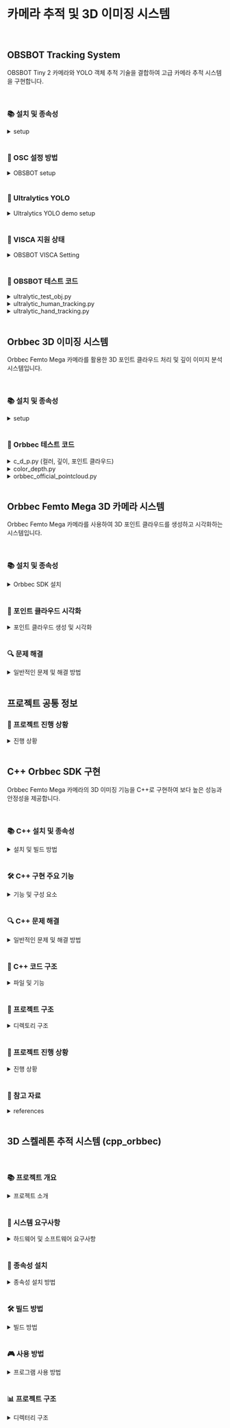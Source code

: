 # 카메라 추적 및 3D 이미징 시스템

<br>

## OBSBOT Tracking System

OBSBOT Tiny 2 카메라와 YOLO 객체 추적 기술을 결합하여 고급 카메라 추적 시스템을 구현합니다.

<br>

<h3>📚 설치 및 종속성</h3>

<details>
<summary>setup</summary>

### 필요 라이브러리

```bash
# OSC 라이브러리 설치
pip install python-osc

# Ultralytics YOLO 설치
pip install ultralytics

# OpenCV 설치
pip install opencv-python
```

### 필요 하드웨어
- OBSBOT Tiny 2 카메라
- USB 연결이 가능한 컴퓨터

</details>

<br>

<h3>🔄 OSC 설정 방법</h3>

<details>
<summary>OBSBOT setup</summary>

### OBSBOT Center 앱 설정
1. OBSBOT Center 앱 실행
2. 톱니바퀴 모양(설정) 클릭
3. 목록에서 OSC 선택
4. 연결방식을 UDP Server로 설정
5. host를 `127.0.0.1`로 설정
6. 수신 포트 번호 확인
7. 앱에서 '>' 클릭 후 OSC 활성화

### 코드에서 OSC 클라이언트 설정

```python
from pythonosc.udp_client import SimpleUDPClient

ip = "127.0.0.1"
port = 16284  # OBSBOT Center에서 확인한 포트 번호

client = SimpleUDPClient(ip, port)
```

### 명령어 전송 예시

```python
# 짐벌 리셋
client.send_message("/OBSBOT/WebCam/General/ResetGimbal", 0)

# 카메라 깨우기
client.send_message("/OBSBOT/WebCam/General/WakeSleep", 1)

# 줌 최소화
client.send_message("/OBSBOT/WebCam/General/SetZoomMin", 0)

# 자동 화이트밸런스 설정
client.send_message("/OBSBOT/WebCam/General/SetAutoWhiteBalance", 1)

# AI 모드 비활성화
client.send_message("/OBSBOT/WebCam/Tiny/SetAiMode", 0)
```

reference: [OBSBOT OSC 명령어 참조](https://www.obsbot.co.kr/kr/explore/obsbot-center/osc)

</details>

<br>

<h3>🤖 Ultralytics YOLO</h3>

<details>
<summary>Ultralytics YOLO demo setup</summary>

### 기본 사용법

```python
import cv2
from ultralytics import YOLO

# YOLO 모델 로드
model = YOLO("yolo11n-pose.pt")  # 포즈 추정 모델

# 비디오 캡처 설정
cap = cv2.VideoCapture(1)  # 카메라 인덱스에 맞게 조정

# 비디오 프레임 처리 루프
while cap.isOpened():
    success, frame = cap.read()
    
    if success:
        # YOLO 추적 실행
        results = model.track(frame, persist=True, tracker="bytetrack.yaml", verbose=False)
        
        # 결과 시각화
        annotated_frame = results[0].plot()
        
        # 화면에 표시
        cv2.imshow("YOLO Tracking", annotated_frame)
        
        # 'q' 키를 누르면 종료
        if cv2.waitKey(1) & 0xFF == ord("q"):
            break
    else:
        break

# 리소스 해제
cap.release()
cv2.destroyAllWindows()
```

### 주요 기능
- 객체 감지 및 추적
- 포즈 추정
- 실시간 처리
- 다양한 추적 알고리즘 지원

</details>

<br>

<h3>🔧 VISCA 지원 상태</h3>

<details>
<summary>OBSBOT VISCA Setting</summary>

현재 OBSBOT Tiny 2는 VISCA 프로토콜을 지원하지 않습니다. 대신 OSC 프로토콜을 통해 제어가 가능합니다.

</details>

<br>

<h3>📁 OBSBOT 테스트 코드</h3>

<details>

<summary>ultralytic_test_obj.py</summary>

### 주요 기능
- OBSBOT Tiny 2 카메라 제어 및 초기화
- YOLO 포즈 추정 모델을 사용한 인체 추적
- 스켈레톤 중심점 기반 카메라 모터 제어
- EMA(지수 이동 평균) 기반 추적 안정화
- ArUco 마커 감지 및 게이트 통과 이벤트 처리

### 주요 구성 요소
1. **리소스 관리**
   - 프로그램 시작/종료 시 장치 초기화 및 정리
   - OBSBOT Center 앱 실행 및 연결 관리

2. **객체 추적 알고리즘**
   - ByteTrack 알고리즘 활용
   - 스켈레톤 완전성 검사 (어깨, 엉덩이 등 주요 관절 확인)
   - 객체 중심 계산 및 추적

3. **모터 제어 로직**
   - 오차 크기에 따른 동적 모터 속도 조절
   - X축/Y축 우선순위 기반 이동 명령
   - 마진 범위 내 정지 명령 처리

4. **시각화 및 디버깅**
   - 스켈레톤 및 바운딩 박스 표시
   - 추적 상태 및 오차 정보 화면 표시
   - 모터 상태 및 속도 시각화

### 주요 매개변수
- `margin_offset_x`, `margin_offset_y`: 중심 마진 오프셋 (5픽셀)
- `motor_speed_factor`: 기본 모터 속도 계수 (0.5)
- `min_motor_speed_factor`, `max_motor_speed_factor`: 모터 속도 범위 (0.3-0.8)
- `alpha`: EMA 가중치 (0.8)
- `large_error_threshold`: 큰 오차 임계값 (100픽셀)
- `speed_adjust_threshold`: 속도 조절 임계값 (200픽셀)

</details>

<details>
<summary>ultralytic_human_tracking.py</summary>

### 주요 기능
- 인체 추적에 특화된 YOLO 구현
- 사람 객체 식별 및 ID 할당
- 추적 지속성 유지

### 주요 구성 요소
1. **객체 감지 및 필터링**
   - 사람 클래스 필터링
   - 신뢰도 기반 결과 필터링

2. **추적 알고리즘**
   - 프레임 간 ID 유지
   - 객체 이동 예측

3. **시각화**
   - 추적 결과 시각화
   - ID 및 신뢰도 표시

</details>

<details>
<summary>ultralytic_hand_tracking.py</summary>

### 주요 기능
- 손 추적 및 제스처 인식
- 손목 위치 기반 확대 촬영
- 스켈레톤 포인트 분석

### 주요 구성 요소
1. **손 감지 및 추적**
   - 손목 키포인트 추출
   - 제스처 패턴 인식

2. **카메라 제어**
   - 손 위치 기반 줌 제어
   - 제스처 기반 명령 실행

</details>

<br>

## Orbbec 3D 이미징 시스템

Orbbec Femto Mega 카메라를 활용한 3D 포인트 클라우드 처리 및 깊이 이미지 분석 시스템입니다.

<br>

<h3>📚 설치 및 종속성</h3>

<details>
<summary>setup</summary>

### 필요 라이브러리

```bash
# Orbbec SDK 관련 라이브러리
pip install open3d
pip install pyorbbecsdk

# 이미지 처리용 라이브러리
pip install opencv-python
pip install numpy
```

### 필요 하드웨어
- Orbbec Femto Mega 카메라
- USB 3.0 연결이 가능한 컴퓨터

### Orbbec SDK 설치 및 설정 과정

#### 1. SDK 다운로드 및 설치
1. [OrbbecSDK_v2 GitHub](https://github.com/orbbec/OrbbecSDK_v2) 또는 [릴리즈 페이지](https://github.com/orbbec/OrbbecSDK_v2/releases)에서 Windows용 SDK 패키지 다운로드
2. 다운로드한 `.exe` 파일을 실행하여 설치 (기본 경로: `C:\Program Files\Orbbec\OrbbecSDK`)
3. 또는 `.zip` 파일을 원하는 경로에 압축 해제

#### 2. 환경 변수 설정
- Orbbec SDK의 `bin` 폴더를 시스템 PATH에 추가
  ```
  시스템 속성 > 고급 > 환경 변수 > Path에 추가:
  C:\Program Files\Orbbec\OrbbecSDK\bin
  ```
- 이는 Python에서 `.dll` 파일을 찾을 수 있도록 하기 위함

#### 3. Python SDK (pyorbbecsdk) 설치
1. **개발 환경 준비**
   - Python 3.6 이상
   - CMake 설치 ([CMake 공식 웹사이트](https://cmake.org/download/))
   - Visual Studio 설치 (Desktop development with C++ 포함)

2. **pyorbbecsdk 빌드 및 설치**
   ```bash
   # pyorbbecsdk 저장소 클론
   git clone https://github.com/orbbec/pyorbbecsdk
   cd pyorbbecsdk
   
   # 가상환경 생성 및 활성화
   python -m venv ./venv
   .\venv\Scripts\activate  # Windows PowerShell
   
   # 필요 패키지 설치
   pip install -r requirements.txt
   
   # 빌드 디렉토리 생성 및 이동
   mkdir build
   cd build
   
   # CMake 구성
   cmake -Dpybind11_DIR=$(pybind11-config --cmakedir) ..
   
   # 빌드 및 설치
   cmake --build . --config Release
   cmake --install .
   ```

3. **설치 확인**
   - 설치 후 `site-packages` 디렉토리에 `pyorbbecsdk.cp3XX-win_amd64.pyd` 파일이 생성되어야 함(혹은 유사한)
   - 가상환경의 site-packages 경로는 일반적으로 `venv/Lib/site-packages`

#### 4. 일반적인 문제 해결
1. **모듈을 찾을 수 없는 경우**
   - `.pyd` 파일이 Python의 검색 경로에 있는지 확인
   - 다음 방법 중 하나로 해결:
     - `CMAKE_INSTALL_PREFIX`를 가상환경의 site-packages로 지정하여 재빌드
     - `.pyd` 파일을 수동으로 site-packages 디렉토리에 복사
     - `PYTHONPATH` 환경변수에 `.pyd` 파일 경로 추가

2. **DLL 로드 오류**
   - `OrbbecSDK.dll` 또는 `depthengine_2_0.dll` 등이 PATH에 있는지 확인
   - 필요시 DLL 파일을 Python 실행 경로에 복사

#### 5. 카메라 연결
- USB 3.0 포트에 Femto Mega 카메라 연결
- 별도 드라이버 없이 Windows에서 UVC 카메라로 인식됨
- Orbbec Viewer(`tools` 폴더)로 카메라 연결 테스트 가능

</details>

<br>

<h3>📁 Orbbec 테스트 코드</h3>

<details>
<summary>c_d_p.py (컬러, 깊이, 포인트 클라우드)</summary>

### 주요 기능
- 컬러, 깊이, 포인트 클라우드 처리
- Open3D 기반 3D 시각화
- 깊이 기반 색상화

### 주요 구성 요소
1. **데이터 처리**
   - 깊이 맵 처리
   - 포인트 클라우드 생성
   - 다운샘플링 및 필터링

2. **시각화**
   - 3D 포인트 클라우드 렌더링
   - 깊이 기반 색상 매핑
   - 실시간 뷰 업데이트

</details>

<details>
<summary>color_depth.py</summary>

### 주요 기능
- 컬러 및 깊이 이미지 동시 처리
- 깊이 정보 시각화
- 컬러-깊이 정렬

### 주요 구성 요소
1. **이미지 처리**
   - 깊이 맵 컬러화
   - 컬러-깊이 이미지 동기화

2. **시각화**
   - 깊이 정보 히트맵 표시
   - 실시간 이미지 표시

</details>

<details>
<summary>orbbec_official_pointcloud.py</summary>

### 주요 기능
- Orbbec 공식 SDK 기반 포인트 클라우드 생성
- 고성능 포인트 클라우드 처리
- GPU 가속 지원

### 주요 구성 요소
1. **데이터 처리**
   - SDK 기반 포인트 클라우드 생성
   - 고성능 필터링

2. **시각화**
   - 포인트 클라우드 렌더링
   - 실시간 뷰 제어

</details>

<br>

## Orbbec Femto Mega 3D 카메라 시스템

Orbbec Femto Mega 카메라를 사용하여 3D 포인트 클라우드를 생성하고 시각화하는 시스템입니다.

<br>

<h3>📚 설치 및 종속성</h3>

<details>
<summary>Orbbec SDK 설치</summary>

### 필요 라이브러리

```bash
# Open3D 설치
pip install open3d

# NumPy 설치
pip install numpy

# OpenCV 설치
pip install opencv-python
```

### Orbbec SDK 설치 방법

1. **Orbbec SDK 다운로드**
   - [Orbbec 개발자 포털](https://developer.orbbec.com/download.html)에서 최신 SDK 다운로드
   - Windows 64비트 버전 선택

2. **SDK 설치**
   - 다운로드한 설치 파일 실행
   - 설치 과정에서 "Install SDK" 옵션 선택
   - 기본 설치 경로: `C:\Program Files\Orbbec\OrbbecSDK`

3. **환경 변수 설정**
   - Orbbec SDK의 `bin` 폴더를 시스템 PATH에 추가
     ```
     C:\Program Files\Orbbec\OrbbecSDK\bin
     ```
   - PATH 환경 변수에 추가

4. **Python SDK 설치**
   - 다음 명령어로 pyorbbecsdk 설치:
     ```bash
     pip install pyorbbecsdk
     ```
   - 또는 소스에서 빌드:
     ```bash
     git clone https://github.com/orbbec/pyorbbecsdk.git
     cd pyorbbecsdk
     mkdir build && cd build
     cmake .. -G "Visual Studio 16 2019" -A x64
     cmake --build . --config Release
     ```

5. **카메라 연결**
   - Orbbec Femto Mega 카메라를 USB 3.0 포트에 연결
   - 필요한 경우 외부 전원 공급 장치 연결

</details>

<br>

<h3>🔄 포인트 클라우드 시각화</h3>

<details>
<summary>포인트 클라우드 생성 및 시각화</summary>

### 주요 스크립트

1. **c_d_p.py**
   - 컬러 및 깊이 데이터를 결합한 포인트 클라우드 생성
   - 깊이 기반 컬러맵 적용
   - Open3D를 사용한 실시간 3D 시각화
   - 바닥 그리드 표시 기능

2. **orbbec_official_pointcloud.py**
   - Orbbec 공식 SDK 기반 포인트 클라우드 생성
   - 깊이 기반 색상화 (가까운 점: 파랑, 먼 점: 빨강)
   - 다운샘플링 및 비유효 포인트 제거 기능

3. **color_depth.py**
   - 컬러 및 깊이 스트림 동시 표시
   - 기본적인 카메라 스트림 테스트용

### 실행 방법

```bash
# 컬러 및 깊이 데이터 기반 포인트 클라우드 시각화
python src/orbbecFemtoMega/c_d_p.py

# 공식 예제 기반 포인트 클라우드 시각화
python src/orbbecFemtoMega/orbbec_official_pointcloud.py
```

### 조작 방법
- **시각화 창**: 마우스로 회전, 확대/축소, 이동 가능
- **종료**: 'q' 키 또는 ESC 키 누르기

</details>

<br>

<h3>🔍 문제 해결</h3>

<details>
<summary>일반적인 문제 및 해결 방법</summary>

### 카메라 인식 문제
- USB 3.0 포트에 직접 연결 (허브 사용 지양)
- 다른 USB 케이블로 교체 시도
- OrbbecViewer 도구로 카메라 연결 테스트

### DLL 로드 오류
- OrbbecSDK가 올바르게 설치되었는지 확인
- 환경 변수가 올바르게 설정되었는지 확인
- 시스템 재부팅

### 포인트 클라우드 품질 문제
- 카메라 위치 및 각도 조정
- 조명 조건 개선
- 깊이 스케일 및 필터 설정 조정

</details>

<br>

## 프로젝트 공통 정보

<h3>🎯 프로젝트 진행 상황</h3>

<details>
<summary>진행 상황</summary>

### 완료된 작업 ✅
- [X] 프로그램 시작 시 카메라 초기 세팅 설정
- [X] 프로그램 실행 및 종료 시 로직 개선
- [X] 추론 빈도 최적화
- [X] 중심에서 더 먼 축 우선 모터 이동 구현
- [X] BBox의 confidence 값 0.6 이상 필터링
- [X] EMA 방식으로 최근 프레임에 가중치를 두어 모터 작동
- [X] 특수 키 입력 시 화면 확대 후 손목 부분을 crop하여 촬영
- [X] 카메라 움직임 안정성 개선
- [X] Orbbec Femto Mega 카메라 SDK 설치 및 환경 구성
- [X] Orbbec Femto Mega 카메라 컬러 및 깊이 스트림 구현
- [X] 깊이 정보 기반 포인트 클라우드 생성 및 시각화
- [X] Open3D를 활용한 3D 시각화 인터페이스 구현
- [X] 바닥 그리드 추가 및 시각화 개선

### 진행 중인 작업 🔄
- Orbbec Femto Mega, OBSBOT 카메라 통합 및 기능 통합
- 포인트 클라우드 데이터 처리 및 필터링 최적화
- 실시간 3D 시각화 성능 개선

### 예정된 작업 📋
- 라우터를 통한 멀티 카메라 출력 구현
- Orbbec Femto Mega color, depth, pointcloud를 C or C++로 구현

</details>

<br>

## C++ Orbbec SDK 구현

Orbbec Femto Mega 카메라의 3D 이미징 기능을 C++로 구현하여 보다 높은 성능과 안정성을 제공합니다.

<br>

<h3>📚 C++ 설치 및 종속성</h3>

<details>
<summary>설치 및 빌드 방법</summary>

### 필수 종속성
- CMake (설치해야 함) (추가로 VScode에서 프로젝트를 진행하는 경우 CMake Tools Extension 설치 필요)
- Visual Studio (C++ 개발 환경 및 다른 라이브러리에 맞춰서)
- Orbbec SDK
- OpenCV
- Open3D

### Build
1. **Orbbec SDK clone**
   - [Orbbec SDK K4A Wrapper](https://github.com/orbbec/OrbbecSDK-K4A-Wrapper)에서 Orbbec SDK git clone
     ```bash
     git clone https://github.com/orbbec/OrbbecSDK-K4A-Wrapper.git
     ```

2. **Azure Kinect SDK 설치**
   - [Azure Kinect SDK](https://github.com/microsoft/Azure-Kinect-Sensor-SDK/blob/develop/docs/usage.md)에서 원하는 버전 설치

3. **OpenCV & Open3D 설치**
   - vcpkg를 사용하여 OpenCV 설치
     ```
     vcpkg install opencv:x64-windows
     ```
   - Open3D 설치
     ```
     git clone --recursive https://github.com/intel-isl/Open3D.git
     ```
   - 자세한 과정은 github 혹은 인터넷 참조
  

4. **환경 변수 및 CMakeLists.txt 설정**
   - Orbbec SDK 폴더 PATH를 CMakeLists.txt에 추가
     ```
     {git clone address}/OrbbecSDK-K4A-Wrapper
     ```
   - PATH 환경 변수에 추가
   - OpenCV, Open3D, Azure Kinect SDK도 동일하게 설정

5. **실행**
   - build 폴더 생성 및 이동
      ```
      mkdir build
      cd build
      ```
   - CMake 실행 및 빌드
     ```
     cmake ..
     cmake --build . --config Release
     ```
   - Release 폴더 이동
     ```
     cd Release
     ```
   - 생성된 실행파일 실행


</details>

<br>

<h3>🛠️ C++ 구현 주요 기능</h3>

<details>
<summary>기능 및 구성 요소</summary>

### 주요 기능
- Femto Mega 카메라의 컬러 및 깊이 스트림 실시간 처리
- 깊이 데이터 기반 3D 포인트 클라우드 생성
- Azure Kinect 포즈 추정 통합
- 스켈레톤 추적 및 3D 시각화

### 주요 구성 요소
1. **카메라 초기화 및 설정**
   - 스트림 모드 및 해상도 설정
   - 깊이 필터 및 노출 설정

2. **프레임 처리**
   - 컬러 및 깊이 프레임 동기화
   - 깊이 정보 기반 컬러 이미지 정렬

3. **포인트 클라우드 처리**
   - 깊이 데이터 기반 3D 포인트 생성
   - Open3D 기반 시각화

4. **Azure Kinect 포즈 추정**
   - 인체 포즈 키포인트 추출
   - 3D 및 depth 공간상의 스켈레톤 시각화

</details>

<br>

<h3>🔍 C++ 문제 해결</h3>

<details>
<summary>일반적인 문제 및 해결 방법</summary>

### "Debug Error! abort() has been called" 오류
- **원인**: Orbbec SDK DLL 파일들이 실행 파일과 같은 디렉토리에 없을 때 발생
- **해결 방법**: 
  1. `CMakeLists.txt` 파일에 post-build 명령어 추가하여 필요한 DLL 파일 자동 복사
  ```cmake
  # DLL 파일 복사 명령어 예시
  add_custom_command(TARGET ${PROJECT_NAME} POST_BUILD
    COMMAND ${CMAKE_COMMAND} -E copy_directory
    "${ORBBEC_SDK_PATH}/bin" 
    $<TARGET_FILE_DIR:${PROJECT_NAME}>)
  ```
  2. 수동으로 필요한 DLL 파일을 실행 파일 디렉토리로 복사:
     - OrbbecSDK.dll
     - depthengine_2_0.dll
     - k4a.dll
     - k4arecord.dll
     - ob_usb.dll
     - 기타 필요한 종속성 DLL 파일들

### 빌드 오류
- CMake 캐시 초기화 후 재빌드
- 모든 종속성 경로가 올바르게 설정되었는지 확인
- Visual Studio를 관리자 권한으로 실행

</details>

<br>

<h3>📁 C++ 코드 구조</h3>

<details>
<summary>파일 및 기능</summary>

```
cpp_orbbec/
├── CMakeLists.txt           # 빌드 구성 파일
├── src/
│   ├── main.cpp             # 메인 애플리케이션 코드
│   └── ...                  # 기타 소스 파일
├── include/
│   └── ...                  # 헤더 파일
└── build/                   # 빌드 출력 디렉토리
    ├── Release/             # 릴리스 빌드
    │   ├── cpp_orbbec.exe   # 실행 파일
    │   ├── OrbbecSDK.dll    # Orbbec SDK DLL
    │   └── ...              # 기타 DLL 파일
    └── Debug/               # 디버그 빌드
        ├── cpp_orbbec.exe
        └── ...
```

### 주요 코드 설명
- **main.cpp**: 카메라 초기화, 프레임 처리, 포인트 클라우드 생성 및 시각화, Azure Kinect 포즈 추정 통합
- **CMakeLists.txt**: 프로젝트 빌드 구성, 종속성 설정, DLL 복사 명령어

</details>

<br>

<h3>📁 프로젝트 구조</h3>

<details>
<summary>디렉토리 구조</summary>

```
OBSBOT_Test/
├── src/
│   ├── cpp_orbbec/           # C++ Orbbec SDK 구현
│   │   ├── src/
│   │   │   └── main.cpp      # 메인 C++ 애플리케이션
│   │   ├── include/          # 헤더 파일
│   │   ├── CMakeLists.txt    # C++ 빌드 구성
│   │   └── build/            # 빌드 출력 디렉토리
│   │
│   ├── orbbecFemtoMega/      # Python Orbbec 구현
│   │   ├── c_d_p.py          # 컬러, 깊이, 포인트 클라우드 처리
│   │   ├── color_depth.py    # 컬러 및 깊이 이미지 처리
│   │   └── orbbec_official_pointcloud.py  # 공식 포인트 클라우드 처리
│   │
│   ├── osc/                  # OSC 프로토콜 관련 코드
│   │   └── osc_test.py       # OSC 테스트 및 기본 기능
│   │
│   ├── ultralytics_YOLO/     # YOLO 객체 감지 및 추적 관련 코드
│   │   ├── ultralytic_hand_tracking.py    # 손 추적 구현
│   │   ├── ultralytic_human_tracking.py   # 인체 추적 구현
│   │   ├── ultralytic_test_normal.py      # 기본 테스트 코드
│   │   ├── ultralytic_test_obj.py         # 객체 추적 메인 코드
│   │   ├── convert_pt_to_onnx.py          # PT를 ONNX로 변환
│   │   └── yolo11n-pose.pt               # 포즈 추정 모델 파일
│   │
│   └── visca/                # VISCA 프로토콜 관련 코드
│       └── visca_test.py     # VISCA 테스트 코드
│
├── build/                    # C++ 빌드 출력
│   └── Debug/                # 디버그 빌드 파일
│
└── README.md                 # 프로젝트 문서
```

</details>

<br>

<h3>🎯 프로젝트 진행 상황</h3>

<details>
<summary>진행 상황</summary>

### 완료된 작업 ✅
- [X] Orbbec Femto Mega 카메라 컬러 및 깊이 스트림 구현
- [X] 깊이 정보 기반 포인트 클라우드 생성 및 시각화
- [X] Open3D를 활용한 3D 시각화 인터페이스 구현
- [X] 바닥 그리드 추가 및 시각화 개선
- [X] C++ Orbbec SDK 통합 및 빌드 환경 구성
- [X] C++ 애플리케이션에서 발생한 "Debug Error! abort()" 문제 해결
- [X] Azure Kinect 포즈 추정 C++ 통합
- [X] 카메라 해상도 설정

### 진행 중인 작업 🔄
- Orbbec Femto Mega, OBSBOT 카메라 통합 및 기능 통합
- 포인트 클라우드 데이터 처리 및 필터링 최적화
- 실시간 3D 시각화 성능 개선
- C++ 애플리케이션 안정성 및 성능 최적화

### 예정된 작업 📋
- 라우터를 통한 멀티 카메라 출력 구현
- 실시간 트래킹 성능 개선
- GPU 가속 처리 도입
- 다중 카메라 설정 및 캘리브레이션

</details>

<br>

<h3>📝 참고 자료</h3>

<details>
<summary>references</summary>

- [OBSBOT OSC 명령어 참조](https://www.obsbot.co.kr/kr/explore/obsbot-center/osc)
- [Ultralytics YOLO 문서](https://docs.ultralytics.com/ko/modes/track/#why-choose-ultralytics-yolo-for-object-tracking)
- [Python-OSC 라이브러리](https://pypi.org/project/python-osc/)
- [Orbbec SDK 공식 문서](https://orbbec.github.io/docs/OrbbecSDK_K4A_Wrapper/main/index.html)
- [Open3D 문서](http://www.open3d.org/docs/release/)
- [OpenCV 공식 문서](https://opencv.org/releases/)
- [Azuru Kinect SDK Skeleton](https://ifelldh.tec.mx/sites/g/files/vgjovo1101/files/Azure%20Kinect%20DK%20Specifications.pdf)
- [Orbbec Femto Mega Dataset](https://d1cd332k3pgc17.cloudfront.net/wp-content/uploads/2023/04/ORBBEC_Datasheet_Femto-Mega1.pdf)

</details>

<br>

## 3D 스켈레톤 추적 시스템 (cpp_orbbec)

<br>

<h3>📚 프로젝트 개요</h3>

<details>
<summary>프로젝트 소개</summary>

Orbbec Femto Mega 카메라와 Orbbec SDK, Azure Kinect Body Tracking SDK를 활용하여 실시간으로 인체 스켈레톤을 추적하고 2D, 3D로 시각화하는 시스템입니다. Open3D와 OpenCV를 통해 고품질 시각화 및 이미지 처리를 제공합니다.

### 주요 기능
- 실시간 3D 인체 스켈레톤 추적 및 시각화
- Open3D를 사용한 포인트 클라우드 렌더링
- 스켈레톤 색상 및 크기 조절 기능
- 다양한 FOV(Field of View) 모드 지원
- 배경 그리드 표시 기능
- OpenCV를 이용한 2D 이미지 처리 및 표시

</details>

<br>

<h3>🔧 시스템 요구사항</h3>

<details>
<summary>하드웨어 및 소프트웨어 요구사항</summary>

### 하드웨어
- Orbbec Femto Mega 카메라
- 64비트 Windows 운영체제를 갖춘 컴퓨터
- 8GB 이상 RAM (16GB 권장)
- DX11 지원 그래픽 카드

### 소프트웨어
- Windows 10 이상
- Visual Studio 2019 이상
- CMake 3.31.6 이상
- vcpkg 패키지 관리자

</details>

<br>

<h3>📁 종속성 설치</h3>

<details>
<summary>종속성 설치 방법</summary>

### 1. vcpkg 설치
```bash
# vcpkg 클론 및 설치
git clone https://github.com/microsoft/vcpkg.git C:/clone/vcpkg-master
cd C:/clone/vcpkg-master
bootstrap-vcpkg.bat
```

### 2. OpenCV 설치
```bash
# vcpkg를 통한 OpenCV 설치
C:/clone/vcpkg-master/vcpkg install opencv4:x64-windows
```

### 3. Open3D 설치
Open3D는 공식 웹사이트에서 다운로드하거나 소스에서 빌드할 수 있습니다.
- [Open3D 공식 사이트](https://www.open3d.org/docs/release/compilation.html)
- 빌드된 바이너리를 `C:/clone/open3d`에 위치시키세요.

### 4. Orbbec SDK (Azure Kinect SDK Wrapper) 설치
Orbbec SDK K4A Wrapper를 다운로드하여 `C:/clone/OrbbecSDK_K4A_Wrapper_v1.10.3_windows_202408091749`에 설치하세요.

### 5. Azure Kinect Body Tracking SDK 설치
Microsoft 공식 웹사이트에서 SDK를 다운로드하여 기본 경로에 설치하세요.
- [Azure Kinect Body Tracking SDK](https://learn.microsoft.com/en-us/azure/kinect-dk/body-sdk-download)

</details>

<br>

<h3>🛠️ 빌드 방법</h3>

<details>
<summary>빌드 방법</summary>

### CMake 빌드 방법
```bash
# 프로젝트 루트 디렉토리에서
mkdir build
cd build
cmake ..
cmake --build . --config Release
```

### Visual Studio에서 빌드
1. Visual Studio에서 프로젝트 열기
2. CMakeLists.txt 설정에서 툴체인 파일 지정: `-DCMAKE_TOOLCHAIN_FILE=C:/clone/vcpkg-master/scripts/buildsystems/vcpkg.cmake` (경로는 개인 설정에 따라 다를 수 있음음)
3. 빌드 구성을 'Release'로 설정
4. 프로젝트 빌드

### 필요한 DLL 파일 (환경에 따라 필요한 파일이 다르거나 추가될 수 있음)
빌드 과정에서 다음 DLL 파일들이 자동으로 복사됩니다:
- OrbbecSDK DLL 파일들
- Open3D.dll
- k4abt.dll
- dnn_model_2_0_op11.onnx, dnn_model_2_0_lite_op11.onnx (신경망 모델 파일)
- onnxruntime.dll

</details>

<br>

<h3>🎮 사용 방법</h3>

<details>
<summary>프로그램 사용 방법</summary>

### 기본 조작법
- ESC: 프로그램 종료
- 1-4: FOV 모드 변경
  - 1: NFOV Unbinned (640×576)
  - 2: WFOV Unbinned (1024×1024)
  - 3: WFOV Binned (512×512)
  - 4: NFOV 2x2 Binned (320×288)
- C: 스켈레톤 색상 변경 (노란색, 빨간색, 초록색, 파란색)
- +/-: 스켈레톤 크기 조절
- P: 포인트 클라우드 표시/숨김

### 시각화 창
- 3D 뷰어: 스켈레톤과 포인트 클라우드를 3D로 표시
- Color&Depth: 컬러 이미지와 깊이 이미지를 함께 표시

</details>

<br>

<h3>📊 프로젝트 구조</h3>

<details>
<summary>디렉터리 구조</summary>

```
cpp_orbbec/
├── CMakeLists.txt          # 프로젝트 빌드 설정
└── src/
    └── main.cpp            # 메인 소스 코드
```

</details>
